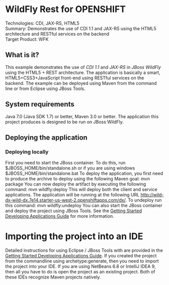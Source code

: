 WildFly Rest for OPENSHIFT
==========================
Technologies: CDI, JAX-RS, HTML5  
Summary: Demonstrates the use of CDI 1.1 and JAX-RS using the HTML5 architecture and RESTful services on the backend  
Target Product: WFK  

What is it?
-----------
This example demonstrates the use of *CDI 1.1* and *JAX-RS* in *JBoss WildFly* using the HTML5 + REST architecture.
The application is basically a smart, HTML5+CSS3+JavaScript front-end using RESTful services on the backend.
The example can be deployed using Maven from the command line or from Eclipse using JBoss Tools.

System requirements
-------------------
Java 7.0 (Java SDK 1.7) or better, Maven 3.0 or better.
The application this project produces is designed to be run on JBoss WildFly.


Deploying the application
-------------------------
### Deploying locally
First you need to start the JBoss container. To do this, run
    $JBOSS_HOME/bin/standalone.sh
or if you are using windows
    $JBOSS_HOME/bin/standalone.bat
To deploy the application, you first need to produce the archive to deploy using
the following Maven goal:
    mvn package
You can now deploy the artifact by executing the following command:
    mvn wildfly:deploy
This will deploy both the client and service applications.
The application will be running at the following URL <http://wild-dx-wild-dx.7e14.starter-us-west-2.openshiftapps.com/dx/>.
To undeploy run this command:
    mvn wildfly:undeploy
You can also start the JBoss container and deploy the project using JBoss Tools. See the
<a href="https://github.com/wildfly/quickstart/guide/Introduction/" title="Getting Started Developing Applications Guide">Getting Started Developing Applications Guide</a>
for more information.

Importing the project into an IDE
=================================
Detailed instructions for using Eclipse / JBoss Tools with are provided in the
<a href="https://github.com/wildfly/quickstart/guide/Introduction/" title="Getting Started Developing Applications Guide">Getting Started Developing Applications Guide</a>.
If you created the project from the commandline using archetype:generate, then
you need to import the project into your IDE. If you are using NetBeans 6.8 or
IntelliJ IDEA 9, then all you have to do is open the project as an existing
project. Both of these IDEs recognize Maven projects natively.
